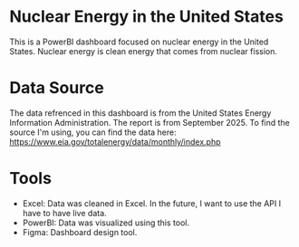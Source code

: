 # Nuclear Energy in the United States
This is a PowerBI dashboard focused on nuclear energy in the United States. Nuclear energy is clean energy that comes from nuclear fission.
# Data Source
The data refrenced in this dashboard is from the United States Energy Information Administration. The report is from September 2025. To find the source I'm using, you can find the data here: https://www.eia.gov/totalenergy/data/monthly/index.php 
# Tools 
- Excel: Data was cleaned in Excel. In the future, I want to use the API I have to have live data.
- PowerBI: Data was visualized using this tool. 
- Figma: Dashboard design tool.
